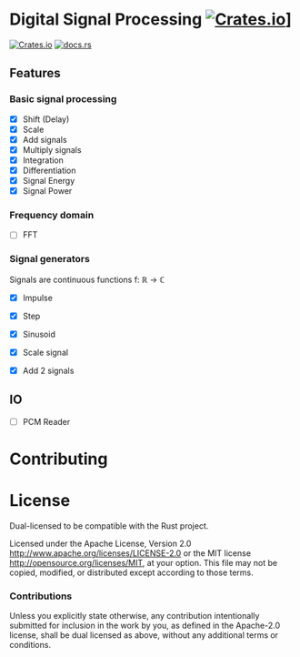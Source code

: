 # Digital Signal Processing [![Crates.io](https://img.shields.io/crates/v/dsp.svg)](https://crates.io/crates/dsp)] 
[![Crates.io](https://img.shields.io/crates/l/dsp.svg)](https://github.com/klangner/dsp/blob/master/LICENSE-MIT) 
[![docs.rs](https://docs.rs/dsp/badge.svg)](https://docs.rs/dsp/) 

## Features
   
### Basic signal processing

  * [x] Shift (Delay)
  * [x] Scale
  * [x] Add signals
  * [x] Multiply signals
  * [x] Integration
  * [x] Differentiation
  * [x] Signal Energy
  * [x] Signal Power
  
### Frequency domain

  * [ ] FFT
  
  
### Signal generators

Signals are continuous functions f: ℝ -> ℂ 
  
  * [x] Impulse
  * [x] Step
  * [x] Sinusoid
  * [x] Scale signal
  * [x] Add 2 signals
  
  
## IO
  
  * [ ] PCM Reader


# Contributing  
  
# License

Dual-licensed to be compatible with the Rust project.

Licensed under the Apache License, Version 2.0
http://www.apache.org/licenses/LICENSE-2.0 or the MIT license
http://opensource.org/licenses/MIT, at your
option. This file may not be copied, modified, or distributed
except according to those terms.

### Contributions

Unless you explicitly state otherwise, any contribution intentionally submitted for inclusion in the work by you, 
as defined in the Apache-2.0 license, shall be dual licensed as above, without any additional terms or conditions.